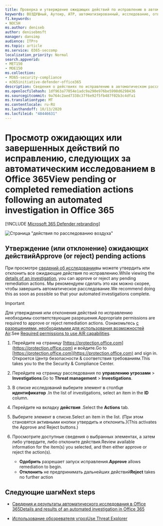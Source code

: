```yaml
---
title: Проверка и утверждение ожидающих действий по исправлению в автоматическом расследовании и отклике
keywords: ВОЗДУШный, Аутоир, ATP, автоматизированный, исследование, ответ, исправление, угрозы, усовершенствованный, угроза, защита
f1.keywords:
- NOCSH
ms.author: deniseb
author: denisebmsft
manager: dansimp
audience: ITPro
ms.topic: article
ms.service: O365-seccomp
localization_priority: Normal
search.appverid:
- MET150
- MOE150
ms.collection:
- M365-security-compliance
- m365initiative-defender-office365
description: Сведения о действиях по исправлению в автоматическом расследовании и возможностях реагирования в Office 365 Advanced Threat Protection Plan 2.
ms.openlocfilehash: 1df963a77054e1adc9a290e976be5998d6298436
ms.sourcegitcommit: 9a764c2aed7338c37f6e92f5fb487f02b3c4dfa1
ms.translationtype: MT
ms.contentlocale: ru-RU
ms.lasthandoff: 10/13/2020
ms.locfileid: "48446631"
---
```

# <a name="view-pending-or-completed-remediation-actions-following-an-automated-investigation-in-office-365"></a><span data-ttu-id="d927c-104">Просмотр ожидающих или завершенных действий по исправлению, следующих за автоматическим исследованием в Office 365</span><span class="sxs-lookup"><span data-stu-id="d927c-104">View pending or completed remediation actions following an automated investigation in Office 365</span></span>

[!INCLUDE [Microsoft 365 Defender rebranding](../includes/microsoft-defender-for-office.md)]



![Страница "действия по расследованию воздуха"](../../media/air-investigationactionspage.png)

## <a name="approve-or-reject-pending-actions"></a><span data-ttu-id="d927c-106">Утверждение (или отклонение) ожидающих действий</span><span class="sxs-lookup"><span data-stu-id="d927c-106">Approve (or reject) pending actions</span></span>

<span data-ttu-id="d927c-107">При просмотре [сведений об исследовании](air-view-investigation-results.md)вы можете утвердить или отклонить все ожидающие действия по исправлению.</span><span class="sxs-lookup"><span data-stu-id="d927c-107">While viewing the [details of an investigation](air-view-investigation-results.md), you can approve or reject any pending remediation actions.</span></span> <span data-ttu-id="d927c-108">Мы рекомендуем сделать это как можно скорее, чтобы завершить автоматическое расследование.</span><span class="sxs-lookup"><span data-stu-id="d927c-108">We recommend doing this as soon as possible so that your automated investigations complete.</span></span>

> [!IMPORTANT]
> <span data-ttu-id="d927c-109">Для утверждения или отклонения действий по исправлению необходимы соответствующие разрешения.</span><span class="sxs-lookup"><span data-stu-id="d927c-109">Appropriate permissions are required to approve or reject remediation actions.</span></span> <span data-ttu-id="d927c-110">Ознакомьтесь [с разрешениями, необходимыми для использования возможностей Air](office-365-air.md#required-permissions-to-use-air-capabilities).</span><span class="sxs-lookup"><span data-stu-id="d927c-110">See [Required permissions to use AIR capabilities](office-365-air.md#required-permissions-to-use-air-capabilities).</span></span>

1. <span data-ttu-id="d927c-111">Перейдите на страницу [https://protection.office.com](https://protection.office.com) и войдите.</span><span class="sxs-lookup"><span data-stu-id="d927c-111">Go to [https://protection.office.com](https://protection.office.com) and sign in.</span></span> <span data-ttu-id="d927c-112">Откроется Центр безопасности & соответствия требованиям.</span><span class="sxs-lookup"><span data-stu-id="d927c-112">This takes you to the the Security & Compliance Center.</span></span>

2. <span data-ttu-id="d927c-113">Перейдите на страницу расследования по **управлению угрозами**  >  **Investigations**.</span><span class="sxs-lookup"><span data-stu-id="d927c-113">Go to **Threat management** > **Investigations**.</span></span>

3. <span data-ttu-id="d927c-114">В списке исследований выберите элемент в столбце **идентификатор** .</span><span class="sxs-lookup"><span data-stu-id="d927c-114">In the list of investigations, select an item in the **ID** column.</span></span> 

4. <span data-ttu-id="d927c-115">Перейдите на вкладку **действия** .</span><span class="sxs-lookup"><span data-stu-id="d927c-115">Select the **Actions** tab.</span></span>

5. <span data-ttu-id="d927c-116">Выберите элемент в списке.</span><span class="sxs-lookup"><span data-stu-id="d927c-116">Select an item in the list.</span></span> <span data-ttu-id="d927c-117">(При этом становятся активными кнопки утвердить и отклонить.)</span><span class="sxs-lookup"><span data-stu-id="d927c-117">(This activates the Approve and Reject buttons.)</span></span>

6. <span data-ttu-id="d927c-118">Просмотрите доступные сведения о выбранных элементах, а затем либо утвердите, либо отклоните действия.</span><span class="sxs-lookup"><span data-stu-id="d927c-118">Review available information for the item(s) you selected, and then either approve or reject the action(s).</span></span> 
   - <span data-ttu-id="d927c-119">**Одобрить** разрешает запуск исправления.</span><span class="sxs-lookup"><span data-stu-id="d927c-119">**Approve** allows remediation to begin.</span></span>
   - <span data-ttu-id="d927c-120">**Отклонить** не предпринимать дальнейших действий</span><span class="sxs-lookup"><span data-stu-id="d927c-120">**Reject** takes no further action</span></span>

## <a name="next-steps"></a><span data-ttu-id="d927c-121">Следующие шаги</span><span class="sxs-lookup"><span data-stu-id="d927c-121">Next steps</span></span>

- [<span data-ttu-id="d927c-122">Сведения и результаты автоматического исследования в Office 365</span><span class="sxs-lookup"><span data-stu-id="d927c-122">Details and results of an automated investigation in Office 365</span></span>](air-view-investigation-results.md)

- [<span data-ttu-id="d927c-123">Использование обозревателя угроз</span><span class="sxs-lookup"><span data-stu-id="d927c-123">Use Threat Explorer</span></span>](threat-explorer.md)
